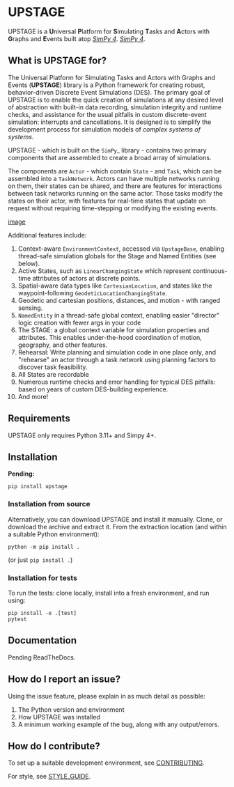 # UPSTAGE

UPSTAGE is a **U**niversal **P**latform for **S**imulating
**T**asks and **A**ctors with **G**raphs and **E**vents built atop
[*SimPy 4*][simpy].
[*SimPy 4*][simpy].

## What is UPSTAGE for?

The Universal Platform for Simulating Tasks and Actors with Graphs and Events (**UPSTAGE**) library is a Python framework for creating robust, behavior-driven Discrete Event Simulations (DES). The primary goal of UPSTAGE is to enable the quick creation of simulations at any desired level of abstraction with built-in data recording, simulation integrity and runtime checks, and assistance for the usual pitfalls in custom discrete-event simulation: interrupts and cancellations. It is designed is to simplify the development process for simulation models of *complex systems of systems*.

UPSTAGE - which is built on the `SimPy`_ library - contains two primary components that are assembled to create a broad array of simulations.

The components are `Actor` - which contain `State` - and `Task`, which can be assembled into a `TaskNetwork`. Actors can have multiple networks running on them, their states can be shared, and there are features for interactions between task networks running on the same actor. Those tasks modify the states on their actor, with features for
real-time states that update on request without requiring time-stepping or modifying the existing events.

[image](docs/source/_static/upstage-flow.png)

Additional features include:

1. Context-aware `EnvironmentContext`, accessed via `UpstageBase`, enabling thread-safe simulation globals for the Stage and Named Entities (see below).
1. Active States, such as `LinearChangingState` which represent continuous-time attributes of actors at discrete points.
1. Spatial-aware data types like `CartesianLocation`, and states like the waypoint-following `GeodeticLocationChangingState`.
1. Geodetic and cartesian positions, distances, and motion - with ranged sensing.
1. `NamedEntity` in a thread-safe global context, enabling easier "director" logic creation with fewer args in your code
1. The STAGE: a global context variable for simulation properties and attributes. This enables under-the-hood coordination of motion, geography, and other features.
1. Rehearsal: Write planning and simulation code in one place only, and "rehearse" an actor through a task network using planning factors to discover task feasibility.
1. All States are recordable
1. Numerous runtime checks and error handling for typical DES pitfalls: based on years of custom DES-building experience.
1. And more!

## Requirements

UPSTAGE only requires Python 3.11+ and Simpy 4+.

## Installation

**Pending:**

```console
pip install upstage
```

### Installation from source

Alternatively, you can download UPSTAGE and install it manually. Clone, or download the archive and extract it. From the extraction location (and within a suitable Python environment):

```console
python -m pip install .
```

(or just `pip install .`)

### Installation for tests

To run the tests: clone locally, install into a fresh environment, and run using:

```console
pip install -e .[test]
pytest
```

## Documentation

Pending ReadTheDocs.

## How do I report an issue?

Using the issue feature, please explain in as much detail as possible:

1. The Python version and environment
2. How UPSTAGE was installed
3. A minimum working example of the bug, along with any output/errors.

## How do I contribute?

To set up a suitable development environment, see [CONTRIBUTING](CONTRIBUTING.md).

For style, see [STYLE_GUIDE](STYLE_GUIDE.md).

[simpy]: https://gitlab.com/team-simpy/simpy/
